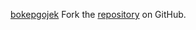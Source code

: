 [bokepgojek](https://bokepgojek.pages.dev)
Fork the [repository](https://github.com/tondigule) on GitHub.